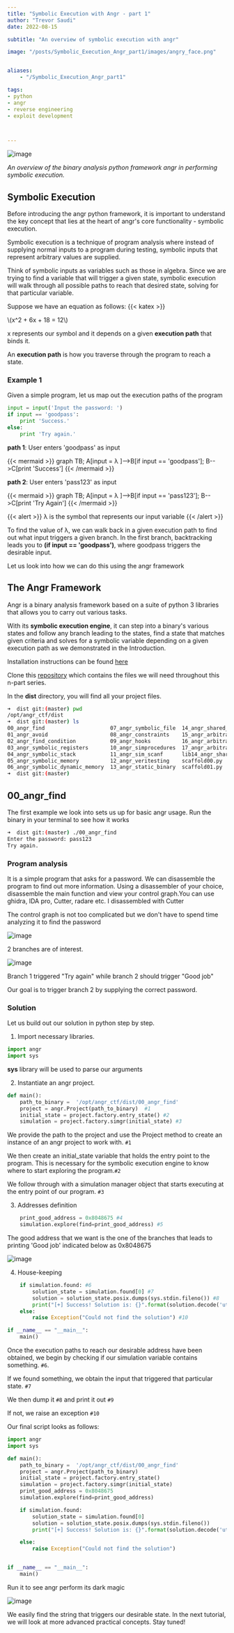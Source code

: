 ```yaml
---
title: "Symbolic Execution with Angr - part 1"
author: "Trevor Saudi"
date: 2022-08-15

subtitle: "An overview of symbolic execution with angr"

image: "/posts/Symbolic_Execution_Angr_part1/images/angry_face.png" 


aliases:
    - "/Symbolic_Execution_Angr_part1"

tags:
- python
- angr
- reverse engineering
- exploit development



---
```

![image](/posts/2021-09-12_cybertalents-national-ctf/images/angry_face.png)

_An overview of the binary analysis python framework angr in performing symbolic execution._

## Symbolic Execution

Before introducing the angr python framework, it is important to understand the key concept that lies at the heart of angr's core functionality - symbolic execution.

Symbolic execution is a technique of program analysis where instead of supplying normal inputs to a program during testing, symbolic inputs that represent arbitrary values are supplied. 

Think of symbolic inputs as variables such as those in algebra. Since we are trying to find a variable that will trigger a given state, symbolic execution will walk through all possible paths to reach that desired state, solving for that particular variable.

Suppose we have an equation as follows:
{{< katex >}}

\\(x^2 + 6x + 18 = 12\\)



x represents our symbol and it depends on a given **execution path** that binds it.

An **execution path** is how you traverse through the program to reach a state.


### Example 1

Given a simple program, let us map out the execution paths of the program

```python 
input = input('Input the password: ')
if input == 'goodpass':
    print 'Success.'
else:
    print 'Try again.'
```



**path 1**: User enters 'goodpass' as input

{{< mermaid >}}
graph TB;
A[input = λ ]-->B[if input == 'goodpass'];
B-->C[print 'Success']
{{< /mermaid >}}

**path 2**: User enters 'pass123' as input

{{< mermaid >}}
graph TB;
A[input = λ ]-->B[if input == 'pass123'];
B-->C[print 'Try Again']
{{< /mermaid >}}

{{< alert >}}
λ is the symbol that represents our input variable
{{< /alert >}}

To find the value of λ, we can walk back in a given execution path to find out what input triggers a given branch. In the first branch, backtracking leads you to **(if input == 'goodpass')**, where goodpass triggers the desirable input.


Let us look into how we can do this using the angr framework

## The Angr Framework

Angr is a binary analysis framework based on a suite of python 3 libraries that allows you to carry out various tasks. 

With its **symbolic execution engine**, it can step into a binary's various states and follow any branch leading to the states, find a state that matches given criteria and solves for a symbolic variable depending on a given execution path as we demonstrated in the Introduction.

Installation instructions can be found [here](https://github.com/angr/angr)

Clone this [repository](https://github.com/jakespringer/angr_ctf.git) which contains the files we will need throughout this n-part series.

In the **dist** directory, you will find all your project files.

```bash
➜  dist git:(master) pwd
/opt/angr_ctf/dist
➜  dist git:(master) ls
00_angr_find                     07_angr_symbolic_file  14_angr_shared_library        scaffold02.py  scaffold09.py  scaffold16.py
01_angr_avoid                    08_angr_constraints    15_angr_arbitrary_read        scaffold03.py  scaffold10.py  scaffold17.py
02_angr_find_condition           09_angr_hooks          16_angr_arbitrary_write       scaffold04.py  scaffold11.py
03_angr_symbolic_registers       10_angr_simprocedures  17_angr_arbitrary_jump        scaffold05.py  scaffold12.py
04_angr_symbolic_stack           11_angr_sim_scanf      lib14_angr_shared_library.so  scaffold06.py  scaffold13.py
05_angr_symbolic_memory          12_angr_veritesting    scaffold00.py                 scaffold07.py  scaffold14.py
06_angr_symbolic_dynamic_memory  13_angr_static_binary  scaffold01.py                 scaffold08.py  scaffold15.py
➜  dist git:(master)
```

## 00_angr_find

The first example we look into sets us up for basic angr usage.
Run the binary in your terminal to see how it works

```bash
➜  dist git:(master) ./00_angr_find
Enter the password: pass123
Try again.
```
### Program analysis
It is a simple program that asks for a password. We can disassemble the program to find out more information.
Using a disassembler of your choice, disassemble the main function and view your control graph.You can use ghidra, IDA pro, Cutter, radare etc. I disassembled with Cutter

The control graph is not too complicated but we don't have to spend time analyzing it to find the password

![image](/posts/2021-09-12_cybertalents-national-ctf/images/control.png)

2 branches are of interest. 

![image](/posts/2021-09-12_cybertalents-national-ctf/images/branches.png)

Branch 1 triggered "Try again" while branch 2 should trigger "Good job"

Our goal is to trigger branch 2 by supplying the correct password.

### Solution

Let us build out our solution in python step by step.

1. Import necessary libraries. 

```python
import angr
import sys
```

**sys** library will be used to parse our arguments

2. Instantiate an angr project. 

```python
def main():
    path_to_binary =  '/opt/angr_ctf/dist/00_angr_find'
    project = angr.Project(path_to_binary)  #1
    initial_state = project.factory.entry_state() #2
    simulation = project.factory.simgr(initial_state) #3
```    

We provide the path to the project and use the Project method to create an instance of an angr project to work with. ```#1 ```    

We then create an initial_state variable that holds the entry point to the program. This is necessary for the symbolic execution engine to know where to start exploring the program.```#2```    

We follow through with a simulation manager object that starts executing at the entry point of our program. ```#3```

3. Addresses definition

```python
    print_good_address = 0x8048675 #4
    simulation.explore(find=print_good_address) #5
```

The good address that we want is the one of the branches that leads to printing 'Good job' indicated below as 0x8048675

![image](/posts/2021-09-12_cybertalents-national-ctf/images/good_address.png)

4. House-keeping

```python
    if simulation.found: #6
        solution_state = simulation.found[0] #7
        solution = solution_state.posix.dumps(sys.stdin.fileno()) #8
        print("[+] Success! Solution is: {}".format(solution.decode('utf-8'))) #9
    else:
        raise Exception("Could not find the solution") #10

if __name__ == "__main__":
    main()    
```

Once the execution paths to reach our desirable address have been obtained, we begin by checking if our simulation variable contains something. ```#6```. 

If we found something, we obtain the input that triggered that particular state. ```#7```

We then dump it  ```#8``` and print it out ```#9```

If not, we raise an exception ```#10```

Our final script looks as follows:


```python
import angr
import sys 

def main():
    path_to_binary =  '/opt/angr_ctf/dist/00_angr_find'
    project = angr.Project(path_to_binary)
    initial_state = project.factory.entry_state() 
    simulation = project.factory.simgr(initial_state) 
    print_good_address = 0x8048675
    simulation.explore(find=print_good_address)

    if simulation.found:
        solution_state = simulation.found[0]
        solution = solution_state.posix.dumps(sys.stdin.fileno())
        print("[+] Success! Solution is: {}".format(solution.decode('utf-8')))

    else:
        raise Exception("Could not find the solution")


if __name__ == "__main__":
    main()
```

Run it to see angr perform its dark magic


![image](/posts/2021-09-12_cybertalents-national-ctf/images/solution.png)

We easily find the string that triggers our desirable state. In the next tutorial, we will look at more advanced practical concepts. Stay tuned!